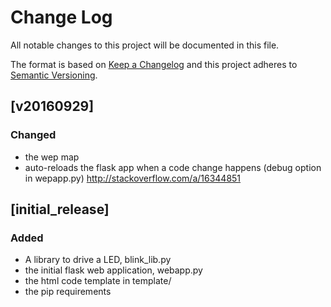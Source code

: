 # Change Log
All notable changes to this project will be documented in this file.

The format is based on [Keep a Changelog](http://keepachangelog.com/) 
and this project adheres to [Semantic Versioning](http://semver.org/).

## [v20160929]
### Changed
- the wep map
- auto-reloads the flask app when a code change happens (debug option in wepapp.py) 
  http://stackoverflow.com/a/16344851

## [initial_release]
### Added
- A library to drive a LED, blink_lib.py
- the initial flask web application, webapp.py
- the html code template in template/
- the pip requirements

